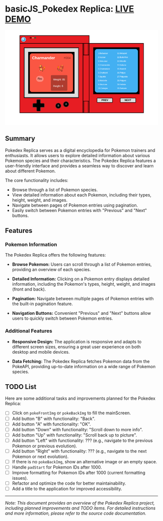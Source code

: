 # basicJS_Pokedex Replica: [LIVE DEMO](https://shcoobz.github.io/basicJS_pokedex-replica/)

![Project Image](/img/basicJS_pokedex-replica.png)

## Summary

Pokedex Replica serves as a digital encyclopedia for Pokemon trainers and enthusiasts. It allows users to explore detailed information about various Pokemon species and their characteristics. The Pokedex Replica features a user-friendly interface and provides a seamless way to discover and learn about different Pokemon.

The core functionality includes:

- Browse through a list of Pokemon species.
- View detailed information about each Pokemon, including their types, height, weight, and images.
- Navigate between pages of Pokemon entries using pagination.
- Easily switch between Pokemon entries with "Previous" and "Next" buttons.

## Features

### Pokemon Information

The Pokedex Replica offers the following features:

- **Browse Pokemon:** Users can scroll through a list of Pokemon entries, providing an overview of each species.

- **Detailed Information:** Clicking on a Pokemon entry displays detailed information, including the Pokemon's types, height, weight, and images (front and back).

- **Pagination:** Navigate between multiple pages of Pokemon entries with the built-in pagination feature.

- **Navigation Buttons:** Convenient "Previous" and "Next" buttons allow users to quickly switch between Pokemon entries.

### Additional Features

- **Responsive Design:** The application is responsive and adapts to different screen sizes, ensuring a great user experience on both desktop and mobile devices.

- **Data Fetching:** The Pokedex Replica fetches Pokemon data from the PokeAPI, providing up-to-date information on a wide range of Pokemon species.

## TODO List

Here are some additional tasks and improvements planned for the Pokedex Replica:

- [ ] Click on `pokeFrontImg` or `pokeBackImg` to fill the mainScreen.
- [ ] Add button "B" with functionality: "Back".
- [ ] Add button "A" with functionality: "OK".
- [ ] Add button "Down" with functionality: "Scroll down to more info".
- [ ] Add button "Up" with functionality: "Scroll back up to picture".
- [ ] Add button "Left" with functionality: ??? (e.g., navigate to the previous Pokemon or previous evolution).
- [ ] Add button "Right" with functionality: ??? (e.g., navigate to the next Pokemon or next evolution).
- [ ] If there is no `pokeBackImg`, show an alternative image or an empty space.
- [ ] Handle `padStart` for Pokemon IDs after 1000.
- [ ] Improve formatting for Pokemon IDs after 1000 (current formatting issues).
- [ ] Refactor and optimize the code for better maintainability.
- [ ] Add a title to the application for improved accessibility.

---

_Note: This document provides an overview of the Pokedex Replica project, including planned improvements and TODO items. For detailed instructions and more information, please refer to the source code documentation._
